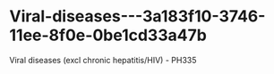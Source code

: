 # Viral-diseases---3a183f10-3746-11ee-8f0e-0be1cd33a47b
Viral diseases (excl chronic hepatitis/HIV) - PH335
